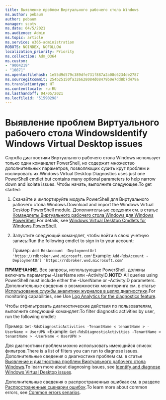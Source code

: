 ```yaml
---
title: Выявление проблем Виртуального рабочего стола Windows
ms.author: pebaum
author: pebaum
manager: scotv
ms.date: 04/5/2021
ms.audience: Admin
ms.topic: article
ms.service: o365-administration
ROBOTS: NOINDEX, NOFOLLOW
localization_priority: Priority
ms.collection: Adm_O364
ms.custom:
- "9004219"
- "10871"
ms.openlocfilehash: 1e55d9d579c389dfe731f887a2a08c6234de2787
ms.sourcegitcommit: 254b25150fa326628084d08479b0e7dd8b7d479a
ms.translationtype: HT
ms.contentlocale: ru-RU
ms.lasthandoff: 04/05/2021
ms.locfileid: "51590298"
---
```

# <a name="identify-windows-virtual-desktop-issues"></a><span data-ttu-id="4a4f8-102">Выявление проблем Виртуального рабочего стола Windows</span><span class="sxs-lookup"><span data-stu-id="4a4f8-102">Identify Windows Virtual Desktop issues</span></span>

<span data-ttu-id="4a4f8-103">Служба диагностики Виртуального рабочего стола Windows использует только один командлет PowerShell, но содержит множество дополнительных параметров, позволяющих сузить круг проблем и изолировать их.</span><span class="sxs-lookup"><span data-stu-id="4a4f8-103">Windows Virtual Desktop Diagnostics uses just one PowerShell cmdlet but contains many optional parameters to help narrow down and isolate issues.</span></span> <span data-ttu-id="4a4f8-104">Чтобы начать, выполните следующее.</span><span class="sxs-lookup"><span data-stu-id="4a4f8-104">To get started:</span></span> 

1. <span data-ttu-id="4a4f8-105">Скачайте и импортируйте модуль PowerShell для Виртуального рабочего стола Windows.</span><span class="sxs-lookup"><span data-stu-id="4a4f8-105">Download and import the Windows Virtual Desktop PowerShell module.</span></span> <span data-ttu-id="4a4f8-106">Дополнительные сведения см. в статье [Командлеты Виртуального рабочего стола Windows для Windows PowerShell](https://docs.microsoft.com/powershell/windows-virtual-desktop/overview).</span><span class="sxs-lookup"><span data-stu-id="4a4f8-106">For details, see [Windows Virtual Desktop Cmdlets for Windows PowerShell](https://docs.microsoft.com/powershell/windows-virtual-desktop/overview).</span></span>

1. <span data-ttu-id="4a4f8-107">Запустите следующий командлет, чтобы войти в свою учетную запись:</span><span class="sxs-lookup"><span data-stu-id="4a4f8-107">Run the following cmdlet to sign in to your account:</span></span>
    
    <span data-ttu-id="4a4f8-108">Пример: `Add-RdsAccount -DeploymentUrl 'https://rdbroker.wvd.microsoft.com'`</span><span class="sxs-lookup"><span data-stu-id="4a4f8-108">Example: `Add-RdsAccount -DeploymentUrl 'https://rdbroker.wvd.microsoft.com'`</span></span>

<span data-ttu-id="4a4f8-109">**ПРИМЕЧАНИЕ.** Все запросы, использующие PowerShell, должны включать параметры -UserName или -ActivityID.</span><span class="sxs-lookup"><span data-stu-id="4a4f8-109">**NOTE:** All queries using PowerShell must include either the -UserName or -ActivityID parameters.</span></span> <span data-ttu-id="4a4f8-110">Дополнительные сведения о возможностях мониторинга см. в статье [Использование службы аналитики журналов в целях диагностики](https://go.microsoft.com/fwlink/?linkid=2126847).</span><span class="sxs-lookup"><span data-stu-id="4a4f8-110">For monitoring capabilities, see Use [Log Analytics for the diagnostics feature](https://go.microsoft.com/fwlink/?linkid=2126847).</span></span>

<span data-ttu-id="4a4f8-111">Чтобы отфильтровать диагностические действия по пользователям, выполните следующий командлет:</span><span class="sxs-lookup"><span data-stu-id="4a4f8-111">To filter diagnostic activities by user, run the following cmdlet:</span></span>

<span data-ttu-id="4a4f8-112">Пример: `Get-RdsDiagnosticActivities -TenantName < tenantName > -UserName < UserUPN >`</span><span class="sxs-lookup"><span data-stu-id="4a4f8-112">Example: `Get-RdsDiagnosticActivities -TenantName < tenantName > -UserName < UserUPN >`</span></span>

<span data-ttu-id="4a4f8-113">Для диагностики проблем можно использовать имеющийся список фильтров.</span><span class="sxs-lookup"><span data-stu-id="4a4f8-113">There is a list of filters you can run to diagnose issues.</span></span> <span data-ttu-id="4a4f8-114">Дополнительные сведения о диагностике проблем см. в статье [Выявление и диагностика проблем Виртуального рабочего стола Windows](https://docs.microsoft.com/azure/virtual-desktop/diagnostics-role-service#diagnose-issues-with-powershell).</span><span class="sxs-lookup"><span data-stu-id="4a4f8-114">To learn more about diagnosing issues, see [Identify and diagnose Windows Virtual Desktop issues](https://docs.microsoft.com/azure/virtual-desktop/diagnostics-role-service#diagnose-issues-with-powershell).</span></span>

<span data-ttu-id="4a4f8-115">Дополнительные сведения о распространенных ошибках см. в разделе [Распространенные сценарии ошибок](https://docs.microsoft.com/azure/virtual-desktop/diagnostics-role-service#common-error-scenarios).</span><span class="sxs-lookup"><span data-stu-id="4a4f8-115">To learn more about common errors, see [Common errors senarios](https://docs.microsoft.com/azure/virtual-desktop/diagnostics-role-service#common-error-scenarios).</span></span>
